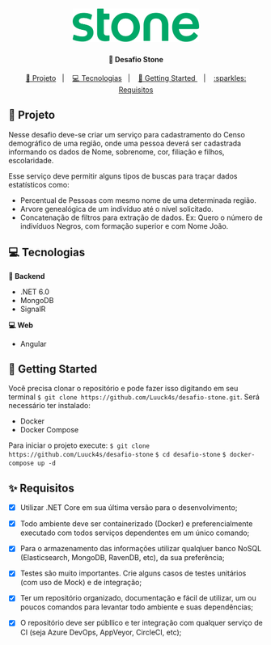<h1  align="center">
<img  alt="Desafio Stone"  title="#Desafio Stone"  src=".github/images/logo-stone.png"  width="250px" />
</h1>

<h4  align="center">
	💚 Desafio Stone
</h4>

  
<p  align="center">
<a  href="#telescope-projeto">🔭 Projeto</a>&nbsp;&nbsp;&nbsp;|&nbsp;&nbsp;&nbsp
<a  href="#computer-tecnologias"> 💻 Tecnologias</a>&nbsp;&nbsp;&nbsp;|&nbsp;&nbsp;&nbsp;
<a  href="#-getting-started">🤠 Getting Started </a>&nbsp;&nbsp;&nbsp;|&nbsp;&nbsp;&nbsp;
<a  href="#sparkles-requisitos">:sparkles: Requisitos </a>
</p>

## :telescope: Projeto
 
 
Nesse desafio deve-se criar um serviço para cadastramento do Censo demográfico de uma região, onde uma pessoa deverá ser cadastrada informando os dados de Nome, sobrenome, cor, filiação e filhos, escolaridade.

Esse serviço deve permitir alguns tipos de buscas para traçar dados estatísticos como:
- Percentual de Pessoas com mesmo nome de uma determinada região.
- Arvore genealógica de um indivíduo até o nível solicitado.
- Concatenação de filtros para extração de dados. Ex: Quero o número de indivíduos Negros, com
formação superior e com Nome João.


## :computer: Tecnologias

  

**:satellite: Backend**

 
- .NET 6.0
- MongoDB
- SignalR


**:computer: Web**
 
- Angular


## 🤠 Getting Started

Você precisa clonar o repositório e pode fazer isso digitando em seu terminal `$ git clone https://github.com/Luuck4s/desafio-stone.git`.
Será necessário ter instalado:
- Docker
- Docker Compose

Para iniciar o projeto execute:
`$ git clone https://github.com/Luuck4s/desafio-stone`
`$ cd desafio-stone`
`$ docker-compose up -d`


## :sparkles: Requisitos 

 - [x]  Utilizar .NET Core em sua última versão para o desenvolvimento;
 - [x] Todo ambiente deve ser containerizado (Docker) e preferencialmente executado com todos
serviços dependentes em um único comando;
 - [x] Para o armazenamento das informações utilizar qualqluer banco NoSQL (Elasticsearch, MongoDB,
RavenDB, etc), da sua preferência;
 - [x] Testes são muito importantes. Crie alguns casos de testes unitários (com uso de Mock) e de
integração;
 - [x] Ter um repositório organizado, documentação e fácil de utilizar, um ou poucos comandos para
levantar todo ambiente e suas dependências;
 - [x] O repositório deve ser públlico e ter integração com qualquer serviço de CI (seja Azure DevOps,
AppVeyor, CircleCI, etc);

